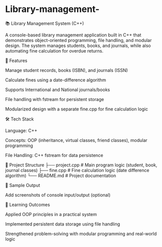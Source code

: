 # Library-management-
📚 Library Management System (C++)

A console-based library management application built in C++ that demonstrates object-oriented programming, file handling, and modular design. The system manages students, books, and journals, while also automating fine calculation for overdue returns.

🚀 Features

Manage student records, books (ISBN), and journals (ISSN)

Calculate fines using a date-difference algorithm

Supports International and National journals/books

File handling with fstream for persistent storage

Modularized design with a separate fine.cpp for fine calculation logic

🛠️ Tech Stack

Language: C++

Concepts: OOP (inheritance, virtual classes, friend classes), modular programming

File Handling: C++ fstream for data persistence

📂 Project Structure
├── project.cpp    # Main program logic (student, book, journal classes)
├── fine.cpp       # Fine calculation logic (date difference algorithm)
└── README.md      # Project documentation

📸 Sample Output

Add screenshots of console input/output (optional)

📖 Learning Outcomes

Applied OOP principles in a practical system

Implemented persistent data storage using file handling

Strengthened problem-solving with modular programming and real-world logic
